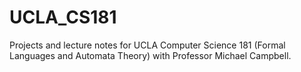 # UCLA_CS181
Projects and lecture notes for UCLA Computer Science 181 (Formal Languages and Automata Theory) with Professor Michael Campbell.
